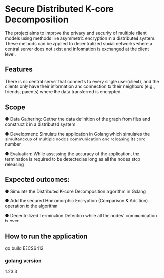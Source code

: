 # Secure Distributed K-core Decomposition
The project aims to improve the privacy and security of multiple client models using methods like asymmetric encryption in a distributed system. These methods can be applied to decentralized social networks where a central server does not exist and information is exchanged at the client level.

## Features
There is no central server that connects to every single user(client), and the clients only have their information and connection to their neighbors (e.g., friends, parents) where the data transferred is encrypted.

## Scope
● Data Gathering: Gether the data definition of the graph from files and construct it in a distributed system

● Development: Simulate the application in Golang which simulates the simultaneous of multiple nodes communication and releasing its core number

● Evaluation: While assessing the accuracy of the application, the termination is required to be detected as long as all the nodes stop releasing

## Expected outcomes:
● Simulate the Distributed K-core Decomposition algorithm in Golang

● Add the secured Homomorphic Encryption (Comparison & Addition) operation to the algorithm

● Decentralized Termination Detection while all the nodes' communication is over

## How to run the application
go build EECS6412

### golang version
1.23.3
